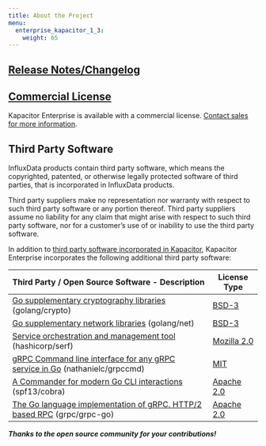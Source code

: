 ```yaml
---
title: About the Project
menu:
  enterprise_kapacitor_1_3:
    weight: 65
---
```


## [Release Notes/Changelog](/enterprise_kapacitor/v1.3/about-the-project/release-notes-changelog/)

## [Commercial License](https://www.influxdata.com/legal/slsa/)
Kapacitor Enterprise is available with a commercial license.  [Contact sales for more information](https://www.influxdata.com/contact-sales/).

## Third Party Software
InfluxData products contain third party software, which means the copyrighted, patented, or otherwise legally protected software of third parties, that is incorporated in InfluxData products.

Third party suppliers make no representation nor warranty with respect to such third party software or any portion thereof.
Third party suppliers assume no liability for any claim that might arise with respect to such third party software, nor for a
customer’s use of or inability to use the third party software.

In addition to [third party software incorporated in Kapacitor](http://docs.influxdata.com/kapacitor/v1.3/about_the_project/#third_party), Kapacitor Enterprise incorporates the following additional third party software:

| Third Party / Open Source Software - Description                                                                     | License Type                                                         |
| -------------------------------------------------------------------------------------------------------------------- | -------------------------------------------------------------------- |
| [Go supplementary cryptography libraries](https://github.com/golang/crypto/) (golang/crypto)                         | [BSD-3](https://github.com/golang/crypto/blob/master/LICENSE)        |
| [Go supplementary network libraries](https://github.com/golang/net/) (golang/net)                                    | [BSD-3](https://github.com/golang/net/blob/master/LICENSE)           |
| [Service orchestration and management tool](https://github.com/hashicorp/serf) (hashicorp/serf)                      | [Mozilla 2.0](https://github.com/hashicorp/serf/blob/master/LICENSE) |
| [gRPC Command line interface for any gRPC service in Go](https://github.com/nathanielc/grpccmd) (nathanielc/grpccmd) | [MIT](https://github.com/nathanielc/grpccmd/blob/master/LICENSE)     |
| [A Commander for modern Go CLI interactions](https://github.com/spf13/cobra) (spf13/cobra)                           | [Apache 2.0](https://github.com/spf13/cobra/blob/master/LICENSE.txt) |
| [The Go language implementation of gRPC. HTTP/2 based RPC](https://github.com/grpc/grpc-go/) (grpc/grpc-go)          | [Apache 2.0](https://github.com/grpc/grpc-go/blob/master/LICENSE)    |

***Thanks to the open source community for your contributions!***
